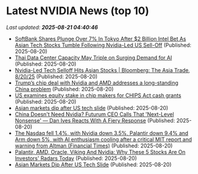 # Latest NVIDIA News (top 10)
_Last updated: **2025-08-21 04:40:46**_

- [SoftBank Shares Plunge Over 7% In Tokyo After $2 Billion Intel Bet As Asian Tech Stocks Tumble Following Nvidia-Led US Sell-Off](https://biztoc.com/x/38123dd3979488f8) (Published: 2025-08-20)
- [Thai Data Center Capacity May Triple on Surging Demand for AI](https://finance.yahoo.com/news/thai-data-center-capacity-may-041147405.html) (Published: 2025-08-20)
- [Nvidia-Led Tech Selloff Hits Asian Stocks | Bloomberg: The Asia Trade, 8/20/25](https://biztoc.com/x/133f3ce07ccca152) (Published: 2025-08-20)
- [Trump’s chip deal with Nvidia and AMD addresses a long-standing China problem](https://www.americanthinker.com/blog/2025/08/trump_s_chip_deal_with_nvidia_and_amd_addresses_a_long_standing_china_problem.html) (Published: 2025-08-20)
- [US examines equity stake in chip makers for CHIPS Act cash grants](https://indianexpress.com/article/technology/artificial-intelligence/us-examines-equity-stake-in-chip-makers-for-chips-act-cash-grants-10199899/) (Published: 2025-08-20)
- [Asian markets dip after US tech slide](https://www.channelnewsasia.com/asia/asian-markets-stocks-dip-us-tech-slide-5303891) (Published: 2025-08-20)
- [China Doesn't Need Nvidia? Futurum CEO Calls That 'Next-Level Nonsense' — Dan Ives Reacts With A Fiery Response](https://biztoc.com/x/83a7131058933d3c) (Published: 2025-08-20)
- [The Nasdaq fell 1.4%, with Nvidia down 3.5%, Palantir down 9.4% and Arm down 5%, with AI enthusiasm cooling after a critical MIT report and warning from Altman (Financial Times)](https://www.techmeme.com/250819/p35) (Published: 2025-08-20)
- [Palantir, AMD, Oracle, Viking And Nvidia: Why These 5 Stocks Are On Investors' Radars Today](https://biztoc.com/x/4392d929b68d2261) (Published: 2025-08-20)
- [Asian Markets Dip After US Tech Slide](https://www.ibtimes.com/asian-markets-dip-after-us-tech-slide-3781249) (Published: 2025-08-20)
